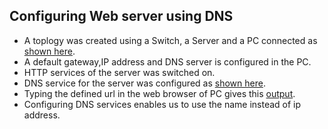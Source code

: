## Configuring Web server using DNS

* A toplogy was created using a Switch, a Server and a PC connected as [shown here](topology.png).
* A default gateway,IP address and DNS server is configured in the PC.
* HTTP services of the server was switched on.
* DNS service for the server was configured as [shown here](dns_services.png).
* Typing the defined url in the web browser of PC gives this [output](web_browser.PNG).
* Configuring DNS services enables us to use the name instead of ip address.




